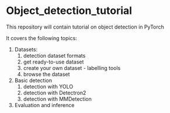 # Object_detection_tutorial

This repository will contain tutorial on object detection in PyTorch

It covers the following topics:
1. Datasets:
   1. detection dataset formats
   1. get ready-to-use dataset
   1. create your own dataset - labelling tools
   1. browse the dataset
1. Basic detection
   1. detection with YOLO
   1. detection with Detectron2
   1. detection with MMDetection
1. Evaluation and inference